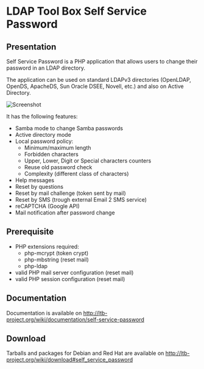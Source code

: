 # LDAP Tool Box Self Service Password

## Presentation

Self Service Password is a PHP application that allows users to change their password in an LDAP directory.

The application can be used on standard LDAPv3 directories (OpenLDAP, OpenDS, ApacheDS, Sun Oracle DSEE, Novell, etc.) and also on Active Directory.

![Screenshot](http://ltb-project.org/wiki/_media/documentation/self-service-password/0.6/recaptcha.png?w=800&h=529&tok=fda8bb)

It has the following features:
* Samba mode to change Samba passwords
* Active directory mode
* Local password policy:
  * Minimum/maximum length
  * Forbidden characters
  * Upper, Lower, Digit or Special characters counters
  * Reuse old password check
  * Complexity (different class of characters)
* Help messages
* Reset by questions
* Reset by mail challenge (token sent by mail)
* Reset by SMS (trough external Email 2 SMS service)
* reCAPTCHA (Google API)
* Mail notification after password change

## Prerequisite
* PHP extensions required:
  * php-mcrypt (token crypt)
  * php-mbstring (reset mail)
  * php-ldap
* valid PHP mail server configuration (reset mail)
* valid PHP session configuration (reset mail)

## Documentation

Documentation is available on http://ltb-project.org/wiki/documentation/self-service-password

## Download

Tarballs and packages for Debian and Red Hat are available on http://ltb-project.org/wiki/download#self_service_password

